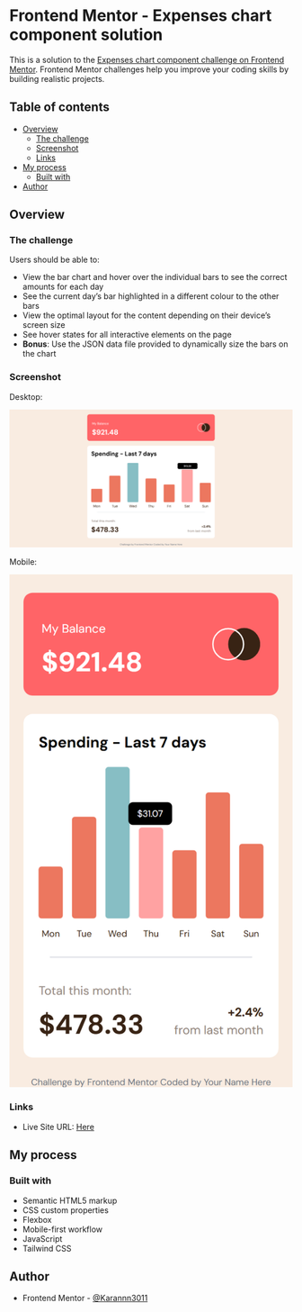 # Frontend Mentor - Expenses chart component solution

This is a solution to the [Expenses chart component challenge on Frontend Mentor](https://www.frontendmentor.io/challenges/expenses-chart-component-e7yJBUdjwt). Frontend Mentor challenges help you improve your coding skills by building realistic projects. 

## Table of contents

- [Overview](#overview)
  - [The challenge](#the-challenge)
  - [Screenshot](#screenshot)
  - [Links](#links)
- [My process](#my-process)
  - [Built with](#built-with)
- [Author](#author)



## Overview

### The challenge

Users should be able to:

- View the bar chart and hover over the individual bars to see the correct amounts for each day
- See the current day’s bar highlighted in a different colour to the other bars
- View the optimal layout for the content depending on their device’s screen size
- See hover states for all interactive elements on the page
- **Bonus**: Use the JSON data file provided to dynamically size the bars on the chart

### Screenshot

Desktop:

![](dd.png)

Mobile:

![](md.png)



### Links

- Live Site URL: [Here](https://karannnn3011.github.io/expense-chart-frontendmentor)

## My process

### Built with

- Semantic HTML5 markup
- CSS custom properties
- Flexbox
- Mobile-first workflow
- JavaScript
- Tailwind CSS

## Author

- Frontend Mentor - [@Karannn3011](https://www.frontendmentor.io/profile/Karannn3011)
